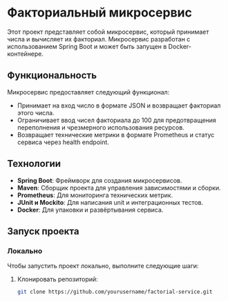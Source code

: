 # Факториальный микросервис

Этот проект представляет собой микросервис, который принимает числа и вычисляет их факториал. Микросервис разработан с использованием Spring Boot и может быть запущен в Docker-контейнере.

## Функциональность

Микросервис предоставляет следующий функционал:

- Принимает на вход число в формате JSON и возвращает факториал этого числа.
- Ограничивает ввод чисел факториала до 100 для предотвращения переполнения и чрезмерного использования ресурсов.
- Возвращает технические метрики в формате Prometheus и статус сервиса через health endpoint.

## Технологии

- **Spring Boot**: Фреймворк для создания микросервисов.
- **Maven**: Сборщик проекта для управления зависимостями и сборки.
- **Prometheus**: Для мониторинга технических метрик.
- **JUnit и Mockito**: Для написания unit и интеграционных тестов.
- **Docker**: Для упаковки и развёртывания сервиса.

## Запуск проекта

### Локально

Чтобы запустить проект локально, выполните следующие шаги:

1. Клонировать репозиторий:
   ```bash
   git clone https://github.com/yourusername/factorial-service.git
